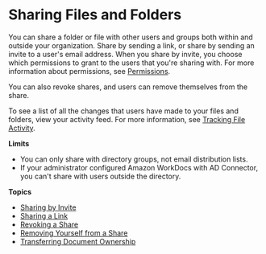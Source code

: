# Sharing Files and Folders<a name="share-docs"></a>

You can share a folder or file with other users and groups both within and outside your organization\. Share by sending a link, or share by sending an invite to a user's email address\. When you share by invite, you choose which permissions to grant to the users that you're sharing with\. For more information about permissions, see [Permissions](permissions.md)\.

You can also revoke shares, and users can remove themselves from the share\.

To see a list of all the changes that users have made to your files and folders, view your activity feed\. For more information, see [Tracking File Activity](activity_feed.md)\.

**Limits**
+ You can only share with directory groups, not email distribution lists\.
+ If your administrator configured Amazon WorkDocs with AD Connector, you can't share with users outside the directory\.

**Topics**
+ [Sharing by Invite](share-invite.md)
+ [Sharing a Link](web_share_link.md)
+ [Revoking a Share](revoke_share.md)
+ [Removing Yourself from a Share](unshare_yourself.md)
+ [Transferring Document Ownership](transfer_owner.md)